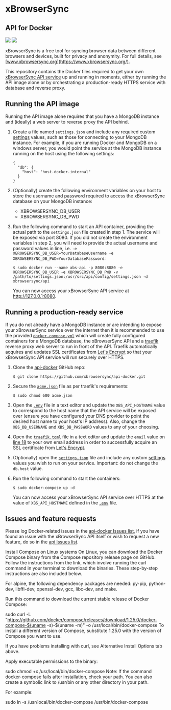 # xBrowserSync
## API for Docker

![](https://img.shields.io/docker/pulls/xbrowsersync/api.svg) 
![](https://img.shields.io/docker/stars/xbrowsersync/api.svg)

xBrowserSync is a free tool for syncing browser data between different browsers and devices, built for privacy and anonymity. For full details, see [www.xbrowsersync.org](https://www.xbrowsersync.org/).

This repository contains the Docker files required to get your own [xBrowserSync API service](https://github.com/xbrowsersync/api) up and running in moments, either by running the API image alone or by orchestrating a production-ready HTTPS service with database and reverse proxy.

## Running the API image

Running the API image alone requires that you have a MongoDB instance and (ideally) a web server to reverse proxy the API behind.

  1. Create a file named `settings.json` and include any required custom [settings](https://github.com/xbrowsersync/api#3-modify-configuration-settings) values, such as those for connecting to your MongoDB instance. For example, if you are running Docker and MongoDB on a windows server, you would point the service at the MongoDB instance running on the host using the following settings:

      ```
      {
        "db": {
          "host": "host.docker.internal"
        }
      }
      ```
  
  2. (Optionally) create the following environment variables on your host to store the username and password required to access the xBrowserSync database on your MongoDB instance:

      - XBROWSERSYNC_DB_USER
      - XBROWSERSYNC_DB_PWD

  3. Run the following command to start an API container, providing the actual path to the `settings.json` file created in step 1. The service will be exposed via port 8080. If you did not create the environment variables in step 2, you will need to provide the actual username and password values in line, i.e. `-e XBROWSERSYNC_DB_USER=YourDatabaseUsername -e XBROWSERSYNC_DB_PWD=YourDatabasePassword`:

      ```
      $ sudo docker run --name xbs-api -p 8080:8080 -e XBROWSERSYNC_DB_USER -e XBROWSERSYNC_DB_PWD -v /path/to/settings.json:/usr/src/api/config/settings.json -d xbrowsersync/api
      ```

      You can now access your xBrowserSync API service at http://127.0.0.1:8080.

## Running a production-ready service

If you do not already have a MongoDB instance or are intending to expose your xBrowserSync service over the internet then it is recommended to use the provided [`docker-compose.yml`](https://github.com/xbrowsersync/api-docker/blob/master/docker-compose.yml) which will create fully configured containers for a MongoDB database, the xBrowserSync API and a [traefik](https://traefik.io/) reverse proxy web server to run in front of the API. Traefik automatically acquires and updates SSL certificates from [Let's Encrypt](https://letsencrypt.org/) so that your xBrowserSync API service will run securely over HTTPS.

  1. Clone the [api-docker](https://github.com/xbrowsersync/api-docker/) GitHub repo:

      ```
      $ git clone https://github.com/xbrowsersync/api-docker.git
      ```
  
  2. Secure the [`acme.json`](https://github.com/xbrowsersync/api-docker/blob/master/acme.json) file as per traefik's requirements:

      ```
      $ sudo chmod 600 acme.json
      ```

  3. Open the [`.env`](https://github.com/xbrowsersync/api-docker/blob/master/.env) file in a text editor and update the `XBS_API_HOSTNAME` value to correspond to the host name that the API service will be exposed over (ensure you have configured your DNS provider to point the desired host name to your host's IP address). Also, change the `XBS_DB_USERNAME` and `XBS_DB_PASSWORD` values to any of your choosing.

  4. Open the [`traefik.toml`](https://github.com/xbrowsersync/api-docker/blob/master/traefik.toml) file in a text editor and update the `email` value on [line 18](https://github.com/xbrowsersync/api-docker/blob/master/traefik.toml#L18) to your own email address in order to successfully acquire an SSL certificate from [Let's Encrypt](https://letsencrypt.org/).

  5. (Optionally) open the [`settings.json`](https://github.com/xbrowsersync/api-docker/blob/master/settings.json) file and include any custom [settings](https://github.com/xbrowsersync/api#3-modify-configuration-settings) values you wish to run on your service. Important: do not change the `db.host` value.
  
  6. Run the following command to start the containers:

      ```
      $ sudo docker-compose up -d
      ```

      You can now access your xBrowserSync API service over HTTPS at the value of `XBS_API_HOSTNAME` defined in the [`.env`](https://github.com/xbrowsersync/api-docker/blob/master/.env) file.

## Issues and feature requests

Please log Docker-related issues in the [api-docker Issues list](https://github.com/xbrowsersync/api-docker/issues), if you have found an issue with the xBrowserSync API itself or wish to request a new feature, do so in the [api Issues list](https://github.com/xbrowsersync/api/issues/).











Install Compose on Linux systems
On Linux, you can download the Docker Compose binary from the Compose repository release page on GitHub. Follow the instructions from the link, which involve running the curl command in your terminal to download the binaries. These step-by-step instructions are also included below.

For alpine, the following dependency packages are needed: py-pip, python-dev, libffi-dev, openssl-dev, gcc, libc-dev, and make.

Run this command to download the current stable release of Docker Compose:

sudo curl -L "https://github.com/docker/compose/releases/download/1.25.0/docker-compose-$(uname -s)-$(uname -m)" -o /usr/local/bin/docker-compose
To install a different version of Compose, substitute 1.25.0 with the version of Compose you want to use.

If you have problems installing with curl, see Alternative Install Options tab above.

Apply executable permissions to the binary:

sudo chmod +x /usr/local/bin/docker-compose
Note: If the command docker-compose fails after installation, check your path. You can also create a symbolic link to /usr/bin or any other directory in your path.

For example:

sudo ln -s /usr/local/bin/docker-compose /usr/bin/docker-compose
